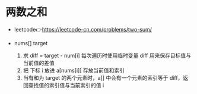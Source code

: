 # 两数之和
- leetcode👉https://leetcode-cn.com/problems/two-sum/

- nums[] target
  1. 求 diff = target - num[i] 每次遍历时使用临时变量 diff 用来保存目标值与当前值的差值
  2. 把 下标 i 放进 a[nums[i]] 存放当前值和索引
  3. 当有和为 target 的两个元素时，a[] 中会有一个元素的索引等于 diff，返回查找值的索引值与当前索引的值 i
